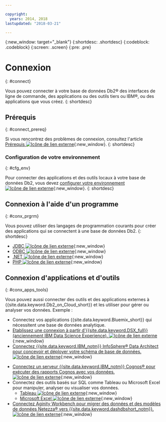 ```yaml
---

copyright:
  years: 2014, 2018
lastupdated: "2018-03-21"

---
```


<!-- Attribute definitions --> 
{:new_window: target="_blank"}
{:shortdesc: .shortdesc}
{:codeblock: .codeblock}
{:screen: .screen}
{:pre: .pre}

# Connexion
{: #connect}

Vous pouvez connecter à votre base de données Db2® des interfaces de ligne de commande, des applications ou des outils tiers ou IBM®, ou des applications que vous créez.
{: shortdesc}

## Prérequis 
{: #connect_prereq}

Si vous rencontrez des problèmes de connexion, consultez l'article [Prérequis ![Icône de lien externe](../../icons/launch-glyph.svg "Icône de lien externe")](https://www.ibm.com/support/knowledgecenter/SS6NHC/com.ibm.swg.im.dashdb.doc/connecting/connecting_applications_to_dashdb_database.html){:new_window}.
{: shortdesc}

### Configuration de votre environnement
{: #cfg_env}

Pour connecter des applications et des outils locaux à votre base de données Db2, vous devez [configurer votre environnement ![Icône de lien externe](../../icons/launch-glyph.svg "Icône de lien externe")](https://www.ibm.com/support/knowledgecenter/SS6NHC/com.ibm.swg.im.dashdb.doc/connecting/connect_driver_package_config.html){:new_window}.
{: shortdesc}

## Connexion à l'aide d'un programme
{: #conx_prgrm}

Vous pouvez utiliser des langages de programmation courants pour créer des applications qui se connectent à une base de données Db2.
{: shortdesc}

<!--* [Java ![External link icon](../../icons/launch-glyph.svg "External link icon"){}{:new_window} -->
* [JDBC ![Icône de lien externe](../../icons/launch-glyph.svg "Icône de lien externe")](https://www.ibm.com/support/knowledgecenter/SS6NHC/com.ibm.swg.im.dashdb.doc/connecting/connect_connecting_jdbc_applications.html){:new_window}
* [ODBC ![Icône de lien externe](../../icons/launch-glyph.svg "Icône de lien externe")](https://www.ibm.com/support/knowledgecenter/SS6NHC/com.ibm.swg.im.dashdb.doc/connecting/connect_connecting_cli_and_odbc_applications.html){:new_window}
* [.NET ![Icône de lien externe](../../icons/launch-glyph.svg "Icône de lien externe")](https://www.ibm.com/support/knowledgecenter/SS6NHC/com.ibm.swg.im.dashdb.doc/connecting/connect_connecting__net_applications.html){:new_window}
* [PHP ![Icône de lien externe](../../icons/launch-glyph.svg "Icône de lien externe")](https://www.ibm.com/support/knowledgecenter/SS6NHC/com.ibm.swg.im.dashdb.doc/connecting/connect_connecting_php.html){:new_window}

## Connexion d'applications et d'outils
{: #conx_apps_tools}

Vous pouvez aussi connecter des outils et des applications externes à {{site.data.keyword.Db2_on_Cloud_short}}
et les utiliser pour gérer ou analyser vos données. Exemple :
   * Connectez vos applications {{site.data.keyword.Bluemix_short}} qui nécessitent une base de données analytique.
   * [Etablissez une connexion à partir d'{{site.data.keyword.DSX_full}} (anciennement IBM Data Science Experience). ![Icône de lien externe](../../icons/launch-glyph.svg "Icône de lien externe")](https://datascience.ibm.com/docs/content/manage-data/create-conn.html?context=analytics&linkInPage=true){:new_window}
   * [Connectez {{site.data.keyword.IBM_notm}} InfoSphere® Data Architect pour concevoir et déployer votre schéma de base de données. ![Icône de lien externe](../../icons/launch-glyph.svg "Icône de lien externe")](https://www.ibm.com/support/knowledgecenter/SS6NHC/com.ibm.swg.im.dashdb.doc/connecting/connect_connecting_ibm_data_architect.html){:new_window}
<!--   * Connect Esri ArcGIS to perform geospatial analytics and map publishing with your data. -->
   * [Connectez un serveur {{site.data.keyword.IBM_notm}} Cognos® pour exécuter des rapports Cognos avec vos données. ![Icône de lien externe](../../icons/launch-glyph.svg "Icône de lien externe")](https://www.ibm.com/support/knowledgecenter/SS6NHC/com.ibm.swg.im.dashdb.doc/connecting/connect_connecting_cognos.html){:new_window}
   * Connectez des outils basés sur SQL comme Tableau ou Microsoft Excel pour manipuler, analyser ou visualiser vos données.  
       * [Tableau ![Icône de lien externe](../../icons/launch-glyph.svg "Icône de lien externe")](https://www.ibm.com/support/knowledgecenter/SS6NHC/com.ibm.swg.im.dashdb.doc/connecting/connect_connecting_tableau.html){:new_window}
       * [Microsoft Excel ![Icône de lien externe](../../icons/launch-glyph.svg "Icône de lien externe")](https://www.ibm.com/support/knowledgecenter/SS6NHC/com.ibm.swg.im.dashdb.doc/connecting/connect_connecting_excel.html){:new_window}
   * [Connectez Aginity Workbench pour migrer des données et des modèles de données Netezza® vers {{site.data.keyword.dashdbshort_notm}}. ![Icône de lien externe](../../icons/launch-glyph.svg "Icône de lien externe")](https://www.ibm.com/support/knowledgecenter/SS6NHC/com.ibm.swg.im.dashdb.doc/connecting/connect_connecting_aginity.html){:new_window}
